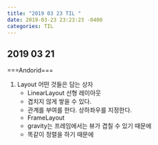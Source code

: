 ```yaml
---
title: "2019 03 23 TIL "
date: 2019-03-23 23:23:23 -0400
categories: TIL
---
```


## 2019 03 21
===Andorid===
1. Layout 어떤 것들은 담는 상자
    - LinearLayout 선형 레이아웃
    - 겹치지 않게 쌓을 수 있다. 
    - 관계를 부여를 한다. 상하좌우를 지정한다. 
    - FrameLayout
    - gravity는 프레임에서는 뷰가 겹칠 수 있기 때문에
    - 똑같이 정렬을 하기 때문에


